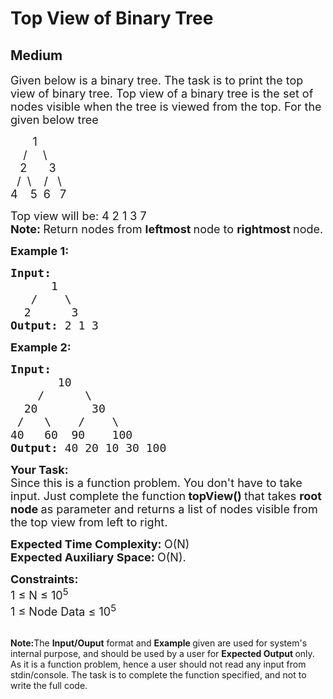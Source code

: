 # Top View of Binary Tree
## Medium 
<div class="problem-statement" style="user-select: auto;">
                <p style="user-select: auto;"></p><p style="user-select: auto;"><span style="font-size: 18px; user-select: auto;">Given below is a binary tree. The task is to print the top view of binary tree. Top view of a binary tree is the set of nodes visible when the tree is viewed from the top. For the given below tree</span></p>

<p style="user-select: auto;"><span style="font-size: 18px; user-select: auto;">&nbsp;&nbsp;&nbsp;&nbsp;&nbsp;&nbsp; 1<br style="user-select: auto;">
&nbsp;&nbsp;&nbsp; /&nbsp;&nbsp;&nbsp;&nbsp; \<br style="user-select: auto;">
&nbsp;&nbsp; 2&nbsp;&nbsp;&nbsp;&nbsp;&nbsp;&nbsp; 3<br style="user-select: auto;">
&nbsp; /&nbsp; \&nbsp;&nbsp;&nbsp; /&nbsp;&nbsp; \<br style="user-select: auto;">
4&nbsp;&nbsp;&nbsp; 5&nbsp; 6&nbsp;&nbsp; 7</span></p>

<p style="user-select: auto;"><span style="font-size: 18px; user-select: auto;">Top view will be: 4 2 1 3 7<br style="user-select: auto;">
<strong style="user-select: auto;">Note: </strong>Return nodes from <strong style="user-select: auto;">leftmost </strong>node to <strong style="user-select: auto;">rightmost </strong>node.</span></p>

<p style="user-select: auto;"><span style="font-size: 18px; user-select: auto;"><strong style="user-select: auto;">Example 1:</strong></span></p>

<pre style="user-select: auto;"><span style="font-size: 18px; user-select: auto;"><strong style="user-select: auto;">Input:
</strong>&nbsp;     1
  &nbsp;/&nbsp;&nbsp;&nbsp; \
  2&nbsp;&nbsp;&nbsp;&nbsp;&nbsp; 3
<strong style="user-select: auto;">Output: </strong>2 1 3<strong style="user-select: auto;">
</strong></span></pre>

<p style="user-select: auto;"><span style="font-size: 18px; user-select: auto;"><strong style="user-select: auto;">Example 2:</strong></span></p>

<pre style="user-select: auto;"><span style="font-size: 18px; user-select: auto;"><strong style="user-select: auto;">Input:
</strong>&nbsp;      10
 &nbsp;&nbsp; /&nbsp;&nbsp;&nbsp;&nbsp;&nbsp; \
  20&nbsp; &nbsp;&nbsp;&nbsp; &nbsp; 30
 /&nbsp;&nbsp; \&nbsp;&nbsp;&nbsp;&nbsp;/&nbsp; &nbsp;&nbsp;\
40&nbsp;&nbsp; 60  90&nbsp; &nbsp;&nbsp;100
<strong style="user-select: auto;">Output: </strong>40 20 10 30 100
</span></pre>

<p style="user-select: auto;"><strong style="user-select: auto;"><span style="font-size: 18px; user-select: auto;">Your Task:</span></strong><br style="user-select: auto;">
<span style="font-size: 18px; user-select: auto;">Since this is a function problem. You don't have to take input. Just complete the function<strong style="user-select: auto;">&nbsp;topView() </strong>that takes <strong style="user-select: auto;">root node </strong>as parameter and returns a list of nodes visible from the top view from left to right.</span></p>

<p style="user-select: auto;"><span style="font-size: 18px; user-select: auto;"><strong style="user-select: auto;">Expected Time Complexity:&nbsp;</strong>O(N)<br style="user-select: auto;">
<strong style="user-select: auto;">Expected Auxiliary Space:&nbsp;</strong>O(N).</span></p>

<p style="user-select: auto;"><span style="font-size: 18px; user-select: auto;"><strong style="user-select: auto;">Constraints:</strong><br style="user-select: auto;">
1 ≤&nbsp;N ≤&nbsp;10<sup style="user-select: auto;">5</sup><br style="user-select: auto;">
1 ≤ Node Data ≤&nbsp;10<sup style="user-select: auto;">5</sup></span><br style="user-select: auto;">
&nbsp;</p>

<p style="user-select: auto;"><strong style="user-select: auto;">Note:</strong>The <strong style="user-select: auto;">Input/Ouput</strong> format and <strong style="user-select: auto;">Example </strong>given are used for system's internal purpose, and should be used by a user for <strong style="user-select: auto;">Expected Output </strong>only. As it is a function problem, hence a user should not read any input from stdin/console. The task is to complete the function specified, and not to write the full code.</p>
 <p style="user-select: auto;"></p>
            </div>